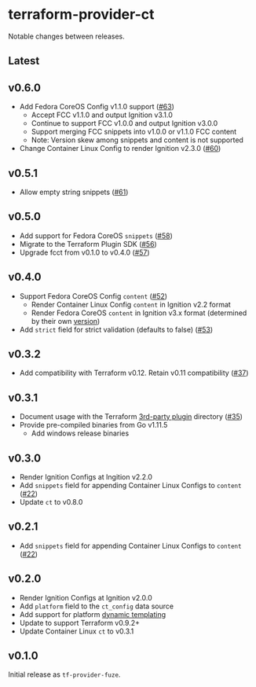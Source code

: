 # terraform-provider-ct

Notable changes between releases.

## Latest

## v0.6.0

* Add Fedora CoreOS Config v1.1.0 support ([#63](https://github.com/poseidon/terraform-provider-ct/pull/63))
  * Accept FCC v1.1.0 and output Ignition v3.1.0
  * Continue to support FCC v1.0.0 and output Ignition v3.0.0
  * Support merging FCC snippets into v1.0.0 or v1.1.0 FCC content
  * Note: Version skew among snippets and content is not supported
* Change Container Linux Config to render Ignition v2.3.0 ([#60](https://github.com/poseidon/terraform-provider-ct/pull/60))

## v0.5.1

* Allow empty string snippets ([#61](https://github.com/poseidon/terraform-provider-ct/pull/61))

## v0.5.0

* Add support for Fedora CoreOS `snippets` ([#58](https://github.com/poseidon/terraform-provider-ct/pull/58))
* Migrate to the Terraform Plugin SDK ([#56](https://github.com/poseidon/terraform-provider-ct/pull/56))
* Upgrade fcct from v0.1.0 to v0.4.0 ([#57](https://github.com/poseidon/terraform-provider-ct/pull/57))

## v0.4.0

* Support Fedora CoreOS Config `content` ([#52](https://github.com/poseidon/terraform-provider-ct/pull/52))
  * Render Container Linux Config `content` in Ignition v2.2 format
  * Render Fedora CoreOS `content` in Ignition v3.x format (determined by their own [version](https://github.com/coreos/fcct/blob/master/docs/configuration-v1_0.md))
* Add `strict` field for strict validation (defaults to false) ([#53](https://github.com/poseidon/terraform-provider-ct/pull/53))

## v0.3.2

* Add compatibility with Terraform v0.12. Retain v0.11 compatibility ([#37](https://github.com/poseidon/terraform-provider-ct/pull/37))

## v0.3.1

* Document usage with the Terraform [3rd-party plugin](https://www.terraform.io/docs/configuration/providers.html#third-party-plugins) directory ([#35](https://github.com/poseidon/terraform-provider-ct/pull/35))
* Provide pre-compiled binaries from Go v1.11.5
  * Add windows release binaries

## v0.3.0

* Render Ignition Configs at Ingition v2.2.0
* Add `snippets` field for appending Container Linux Configs to `content` ([#22](https://github.com/poseidon/terraform-provider-ct/pull/22))
* Update `ct` to v0.8.0

## v0.2.1

* Add `snippets` field for appending Container Linux Configs to `content` ([#22](https://github.com/poseidon/terraform-provider-ct/pull/22))

## v0.2.0

* Render Ignition Configs at Ignition v2.0.0
* Add `platform` field to the `ct_config` data source
* Add support for platform [dynamic templating](https://coreos.com/os/docs/latest/dynamic-data.html)
* Update to support Terraform v0.9.2+
* Update Container Linux `ct` to v0.3.1

## v0.1.0

Initial release as `tf-provider-fuze`.
